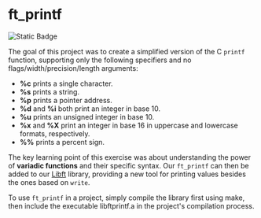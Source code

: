 # ft_printf

![Static Badge](https://img.shields.io/badge/score-100%2F100-brightgreen)

The goal of this project was to create a simplified version of the C `printf` function, supporting only the following specifiers and no flags/width/precision/length arguments:

- **%c** prints a single character.
- **%s** prints a string.
- **%p** prints a pointer address.
- **%d** and **%i** both print an integer in base 10.
- **%u** prints an unsigned integer in base 10.
- **%x** and **%X** print an integer in base 16 in uppercase and lowercase formats, respectively.
- **%%** prints a percent sign.

The key learning point of this exercise was about understanding the power of **variadic functions** and their specific syntax. Our `ft_printf` can then be added to our [Libft](https://github.com/joao-aiveca-caseiro/libft) library, providing a new tool for printing values besides the ones based on `write`.

To use `ft_printf` in a project, simply compile the library first using make, then include the executable libftprintf.a in the project's compilation process.
